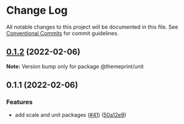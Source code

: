 # Change Log

All notable changes to this project will be documented in this file.
See [Conventional Commits](https://conventionalcommits.org) for commit guidelines.

## [0.1.2](https://github.com/themeprint/themeprint/compare/@themeprint/unit@0.1.1...@themeprint/unit@0.1.2) (2022-02-06)

**Note:** Version bump only for package @themeprint/unit





## 0.1.1 (2022-02-06)


### Features

* add scale and unit packages ([#41](https://github.com/themeprint/themeprint/issues/41)) ([50a12e9](https://github.com/themeprint/themeprint/commit/50a12e98027aef1a42b0c9370bc0a95586e18d80))

